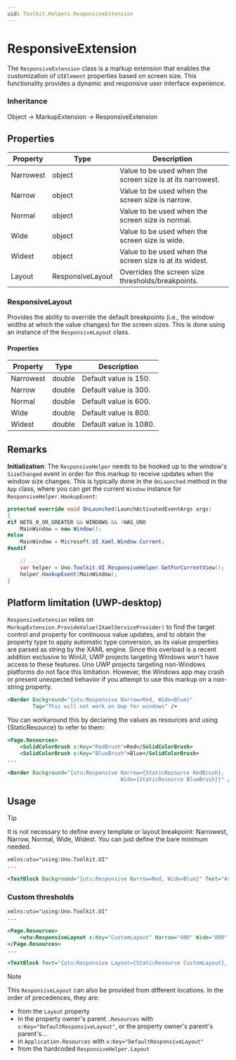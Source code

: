 ```yaml
---
uid: Toolkit.Helpers.ResponsiveExtension
---
```

# ResponsiveExtension

The `ResponsiveExtension` class is a markup extension that enables the customization of `UIElement` properties based on screen size.
This functionality provides a dynamic and responsive user interface experience.

### Inheritance
Object &#8594; MarkupExtension &#8594; ResponsiveExtension

## Properties
| Property   | Type             | Description                                                |
| ---------- | ---------------- | ---------------------------------------------------------- |
| Narrowest  | object           | Value to be used when the screen size is at its narrowest. |
| Narrow     | object           | Value to be used when the screen size is narrow.           |
| Normal     | object           | Value to be used when the screen size is normal.           |
| Wide       | object           | Value to be used when the screen size is wide.             |
| Widest     | object           | Value to be used when the screen size is at its widest.    |
| Layout     | ResponsiveLayout | Overrides the screen size thresholds/breakpoints.          |

### ResponsiveLayout
Provides the ability to override the default breakpoints (i.e., the window widths at which the value changes) for the screen sizes.
This is done using an instance of the `ResponsiveLayout` class.

#### Properties
| Property   | Type             | Description            |
| ---------- | ---------------- | ---------------------- |
| Narrowest  | double           | Default value is 150.  |
| Narrow     | double           | Default value is 300.  |
| Normal     | double           | Default value is 600.  |
| Wide       | double           | Default value is 800.  |
| Widest     | double           | Default value is 1080. |

## Remarks
**Initialization**: The `ResponsiveHelper` needs to be hooked up to the window's `SizeChanged` event in order for this markup to receive updates when the window size changes.
This is typically done in the `OnLaunched` method in the `App` class, where you can get the current `Window` instance for `ResponsiveHelper.HookupEvent`:
```cs
protected override void OnLaunched(LaunchActivatedEventArgs args)
{
#if NET6_0_OR_GREATER && WINDOWS && !HAS_UNO
	MainWindow = new Window();
#else
	MainWindow = Microsoft.UI.Xaml.Window.Current;
#endif

	// ...
	var helper = Uno.Toolkit.UI.ResponsiveHelper.GetForCurrentView();
	helper.HookupEvent(MainWindow);
}
```
## Platform limitation (UWP-desktop)
`ResponsiveExtension` relies on `MarkupExtension.ProvideValue(IXamlServiceProvider)` to find the target control and property for continuous value updates, and to obtain the property type to apply automatic type conversion, as its value properties are parsed as string by the XAML engine. Since this overload is a recent addition exclusive to WinUI, UWP projects targeting Windows won't have access to these features. Uno UWP projects targeting non-Windows platforms do not face this limitation. However, the Windows app may crash or present unexpected behavior if you attempt to use this markup on a non-string property.
```xml
<Border Background="{utu:Responsive Narrow=Red, Wide=Blue}"
        Tag="This will not work on Uwp for windows" />
```
You can workaround this by declaring the values as resources and using {StaticResource} to refer to them:
```xml
<Page.Resources>
    <SolidColorBrush x:Key="RedBrush">Red</SolidColorBrush>
    <SolidColorBrush x:Key="BlueBrush">Blue</SolidColorBrush>
...

<Border Background="{utu:Responsive Narrow={StaticResource RedBrush},
                                    Wide={StaticResource BlueBrush}}" />
```
## Usage

> [!TIP]
> It is not necessary to define every template or layout breakpoint: Narrowest, Narrow, Normal, Wide, Widest. You can just define the bare minimum needed.

```xml
xmlns:utu="using:Uno.Toolkit.UI"
...

<TextBlock Background="{utu:Responsive Narrow=Red, Wide=Blue}" Text="Asd" />
```

### Custom thresholds
```xml
xmlns:utu="using:Uno.Toolkit.UI"
...

<Page.Resources>
	<utu:ResponsiveLayout x:Key="CustomLayout" Narrow="400" Wide="800" />
</Page.Resources>
...

<TextBlock Text="{utu:Responsive Layout={StaticResource CustomLayout}, Narrow=Narrow, Wide=Wide}" />
```

> [!NOTE]
> This `ResponsiveLayout` can also be provided from different locations. In the order of precedences, they are:
> - from the `Layout` property
> - in the property owner's parent `.Resources` with `x:Key="DefaultResponsiveLayout"`, or the property owner's parent's parent's...
> - in `Application.Resources` with `x:Key="DefaultResponsiveLayout"`
> - from the hardcoded `ResponsiveHelper.Layout`

